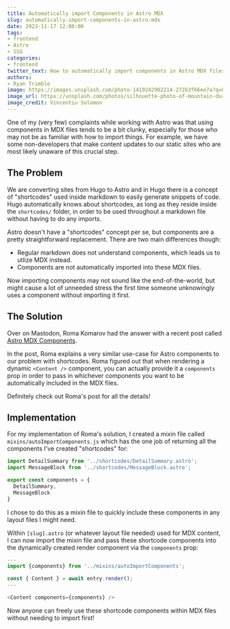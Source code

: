 ```yaml
---
title: Automatically import Components in Astro MDX
slug: automatically-import-components-in-astro-mdx
date: 2023-11-17 12:00:00
tags:
- frontend
- Astro
- SSG
categories:
- frontend
twitter_text: How to automatically import components in Astro MDX files.
authors: 
- Ryan Trimble
image: https://images.unsplash.com/photo-1419242902214-272b3f66ee7a?q=80&w=3913&auto=format&fit=crop&ixlib=rb-4.0.3&ixid=M3wxMjA3fDB8MHxwaG90by1wYWdlfHx8fGVufDB8fHx8fA%3D%3D
image_url: https://unsplash.com/photos/silhouette-photo-of-mountain-during-night-time-ln5drpv_ImI
image_credit: Vincentiu Solomon
---
```


One of my (very few) complaints while working with Astro was that using components in MDX files tends to be a bit clunky, especially for those who may not be as familiar with how to import things. For example, we have some non-developers that make content updates to our static sites who are most likely unaware of this crucial step.

## The Problem

We are converting sites from Hugo to Astro and in Hugo there is a concept of "shortcodes" used inside markdown to easily generate snippets of code. Hugo automatically knows about shortcodes, as long as they reside inside the `shortcodes/` folder, in order to be used throughout a markdown file without having to do any imports. 

Astro doesn't have a "shortcodes" concept per se, but components are a pretty straightforward replacement. There are two main differences though:

- Regular markdown does not understand components, which leads us to utlize MDX instead.
- Components are not automatically imported into these MDX files.

Now importing components may not sound like the end-of-the-world, but might cause a lot of unneeded stress the first time someone unknowingly uses a component without importing it first.

## The Solution

Over on Mastodon, Roma Komarov had the answer with a recent post called [Astro MDX Components](https://blog.kizu.dev/astro-mdx-components/). 

In the post, Roma explains a very similar use-case for Astro components to our problem with shortcodes. Roma figured out that when rendering a dynamic `<Content />` component, you can actually provide it a `components` prop in order to pass in whichever components you want to be automatically included in the MDX files.

Definitely check out Roma's post for all the details!

## Implementation

For my implementation of Roma's solution, I created a mixin file called `mixins/autoImportComponents.js` which has the one job of returning all the components I've created "shortcodes" for:

```js
import DetailSummary from '../shortcodes/DetailSummary.astro';
import MessageBlock from '../shortcodes/MessageBlock.astro';

export const components = {
  DetailSummary,
  MessageBlock
}
```

I chose to do this as a mixin file to quickly include these components in any layout files I might need.

Within `[slug].astro` (or whatever layout file needed) used for MDX content, I can now import the mixin file and pass these shortcode components into the dynamically created render component via the `components` prop:

```js
---
import {components} from '../mixins/autoImportComponents';

const { Content } = await entry.render();
---

<Content components={components} />
```

Now anyone can freely use these shortcode components within MDX files without needing to import first!